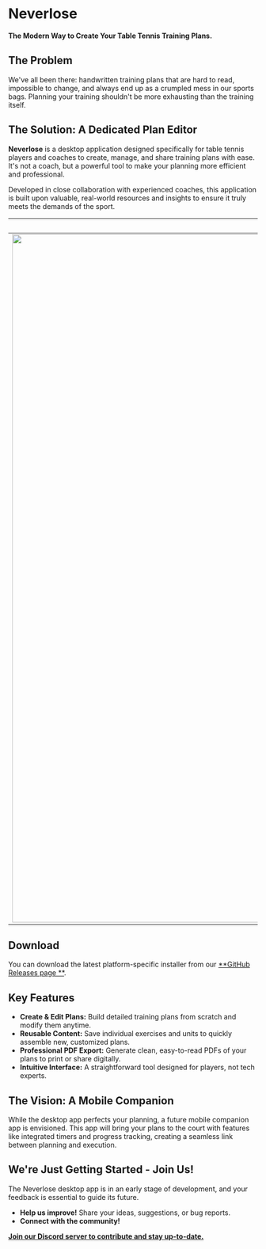# Neverlose

**The Modern Way to Create Your Table Tennis Training Plans.**

## The Problem

We've all been there: handwritten training plans that are hard to read, impossible to change, and always end up as a
crumpled mess in our sports bags. Planning your training shouldn't be more exhausting than the training itself.

## The Solution: A Dedicated Plan Editor

**Neverlose** is a desktop application designed specifically for table tennis players and coaches to create, manage, and
share training plans with ease. It's not a coach, but a powerful tool to make your planning more efficient and
professional.

Developed in close collaboration with experienced coaches, this application is built upon valuable, real-world resources
and insights to ensure it truly meets the demands of the sport.

|                                                                      Application                                                                       |                                                                          PDF                                                                          |
|:------------------------------------------------------------------------------------------------------------------------------------------------------:|:-----------------------------------------------------------------------------------------------------------------------------------------------------:|
| <img width="1391" alt="Bildschirmfoto 2025-06-27 um 16 14 21" src="https://github.com/user-attachments/assets/d236ea89-6dc3-419c-8915-a2f5e3e98565" /> | <img width="793" alt="Bildschirmfoto 2025-06-27 um 16 15 52" src="https://github.com/user-attachments/assets/2b07af24-495b-403e-8654-df6a3102be18" /> |

## Download

You can download the latest platform-specific installer from our [**GitHub Releases page
**](https://github.com/bsommerfeld/neverlose/releases).

## Key Features

- **Create & Edit Plans:** Build detailed training plans from scratch and modify them anytime.
- **Reusable Content:** Save individual exercises and units to quickly assemble new, customized plans.
- **Professional PDF Export:** Generate clean, easy-to-read PDFs of your plans to print or share digitally.
- **Intuitive Interface:** A straightforward tool designed for players, not tech experts.

## The Vision: A Mobile Companion

While the desktop app perfects your planning, a future mobile companion app is envisioned. This app will bring your
plans to the court with features like integrated timers and progress tracking, creating a seamless link between planning
and execution.

## We're Just Getting Started - Join Us!

The Neverlose desktop app is in an early stage of development, and your feedback is essential to guide its future.

- **Help us improve!** Share your ideas, suggestions, or bug reports.
- **Connect with the community!**

[**Join our Discord server to contribute and stay up-to-date.**](https://discord.gg/spJkX947)